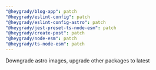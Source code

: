 ```yaml
---
"@heygrady/blog-app": patch
"@heygrady/eslint-config": patch
"@heygrady/eslint-config-astro": patch
"@heygrady/jest-preset-ts-node-esm": patch
"@heygrady/create-post": patch
"@heygrady/node-esm": patch
"@heygrady/ts-node-esm": patch
---
```


Downgrade astro images, upgrade other packages to latest
